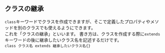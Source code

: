 ## クラスの継承
`class`キーワードでクラスを作成できますが、そこで定義したプロパティやメソッドを別のクラスでも使えるようにできます。  
これを「クラスの継承」といいます。
書き方は、クラスを作成する際に`extends`キーワードの後に継承したいクラス名を記述するだけです。  
`class クラス名 extends 継承したいクラス名{}`

